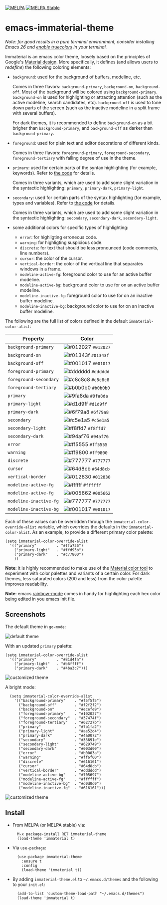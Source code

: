 [![MELPA](https://melpa.org/packages/immaterial-theme-badge.svg)](https://melpa.org/#/immaterial-theme)
[![MELPA Stable](https://stable.melpa.org/packages/immaterial-theme-badge.svg)](https://stable.melpa.org/#/immaterial-theme)


# emacs-immaterial-theme

*Note: for good results in a pure terminal environment, consider installing
Emacs 26 and [enable
truecolors](https://github.com/syl20bnr/spacemacs/wiki/Terminal) in your
terminal.*

Immaterial is an emacs color theme, loosely based on the principles of Google's
[Material
design](https://material.io/design/color/the-color-system.html#color-theme-creation). More
specifically, it defines (and allows users to _redefine_) the following coloring
elements:

- `background`: used for the background of buffers, modeline, etc.

  Comes in three flavors: `background-primary`, `background-on`,
  `background-off`. Most of the background will be colored using
  `background-primary`. `background-on` is used for highlighting or attracting
  attention (such as the active modeline, search candidates,
  etc). `background-off` is used to tone down parts of the screen (such as the
  inactive modeline in a split frame with several buffers).

  For dark themes, it is recommended to define `background-on` as a bit brigher
  than `background-primary`, and `background-off` as darker than
  `background-primary`.

- `foreground`: used for plain text and editor decorations of different kinds.

  Comes in three flavors: `foreground-primary`, `foreground-secondary`,
  `foreground-tertiary` with falling degree of use in the theme.

- `primary`: used for certain parts of the syntax highlighting (for example,
  keywords). Refer to [the code](immaterial-theme.el) for details.

  Comes in three variants, which are used to add some slight variation in the
  syntactic highlighting: `primary`, `primary-dark`, `primary-light`.

- `secondary`: used for certain parts of the syntax highlighting (for example,
  types and variables). Refer to [the code](immaterial-theme.el) for details.

  Comes in three variants, which are used to add some slight variation in the
  syntactic highlighting: `secondary`, `secondary-dark`, `secondary-light`.

- some additional colors for specific types of highlighting:

    - `error`: for highligting erroneous code.
    - `warning`: for highligting suspicious code.
    - `discrete`: for text that should be less pronounced (code comments, line
      numbers).
    - `cursor`: the color of the cursor.
    - `vertical-border`: the color of the vertical line that separates windows
      in a frame.
    - `modeline-active-fg`: foreground color to use for an active buffer
      modeline.
    - `modeline-active-bg`: background color to use for on an active buffer
      modeline.
    - `modeline-inactive-fg`: foreground color to use for on an inactive buffer
      modeline.
    - `modeline-inactive-bg`: background color to use for on an inactive buffer
      modeline.

The following are the full list of colors defined in the default
`immaterial-color-alist`:


 | Property               | Color                                                              |
 | --------               | -----                                                              |
 | `background-primary`   | ![#012027](https://placehold.it/15/012027/000000?text=+) `#012027` |
 | `background-on`        | ![#01343f](https://placehold.it/15/01343f/000000?text=+) `#01343f` |
 | `background-off`       | ![#001017](https://placehold.it/15/001017/000000?text=+) `#001017` |
 | `foreground-primary`   | ![#dddddd](https://placehold.it/15/dddddd/000000?text=+) `#dddddd` |
 | `foreground-secondary` | ![#c8c8c8](https://placehold.it/15/c8c8c8/000000?text=+) `#c8c8c8` |
 | `foreground-tertiary`  | ![#b0b0b0](https://placehold.it/15/b0b0b0/000000?text=+) `#b0b0b0` |
 | `primary`              | ![#9fa8da](https://placehold.it/15/9fa8da/000000?text=+) `#9fa8da` |
 | `primary-light`        | ![#d1d9ff](https://placehold.it/15/d1d9ff/000000?text=+) `#d1d9ff` |
 | `primary-dark`         | ![#6f79a8](https://placehold.it/15/6f79a8/000000?text=+) `#6f79a8` |
 | `secondary`            | ![#c5e1a5](https://placehold.it/15/c5e1a5/000000?text=+) `#c5e1a5` |
 | `secondary-light`      | ![#f8ffd7](https://placehold.it/15/f8ffd7/000000?text=+) `#f8ffd7` |
 | `secondary-dark`       | ![#94af76](https://placehold.it/15/94af76/000000?text=+) `#94af76` |
 | `error`                | ![#ff5555](https://placehold.it/15/ff5555/000000?text=+) `#ff5555` |
 | `warning`              | ![#ff9800](https://placehold.it/15/ff9800/000000?text=+) `#ff9800` |
 | `discrete`             | ![#777777](https://placehold.it/15/777777/000000?text=+) `#777777` |
 | `cursor`               | ![#64d8cb](https://placehold.it/15/64d8cb/000000?text=+) `#64d8cb` |
 | `vertical-border`      | ![#012830](https://placehold.it/15/012830/000000?text=+) `#012830` |
 | `modeline-active-fg`   | ![#ffffff](https://placehold.it/15/ffffff/000000?text=+) `#ffffff` |
 | `modeline-active-fg`   | ![#005662](https://placehold.it/15/005662/000000?text=+) `#005662` |
 | `modeline-inactive-fg` | ![#777777](https://placehold.it/15/777777/000000?text=+) `#777777` |
 | `modeline-inactive-bg` | ![#001017](https://placehold.it/15/001017/000000?text=+) `#001017` |

Each of these values can be overridden through the
`immaterial-color-override-alist` variable, which overrides the defaults in the
`immaterial-color-alist`. As an example, to provide a different primary color
palette:

    (setq immaterial-color-override-alist
      '(("primary"         . "#ffa726")
        ("primary-light"   . "#ffd95b")
        ("primary-dark"    . "#c77800")
        ))

**Note**: it is highly recommended to make use of the [Material color
tool](https://material.io/tools/color) to experiment with color palettes and
variants of a certain color. For dark themes, less saturated colors (200 and
less) from the color palette improves readability.

**Note**: emacs [rainbow-mode](https://elpa.gnu.org/packages/rainbow-mode.html)
comes in handy for highlighting each hex color being edited in you emacs init
file.



## Screenshots

The default theme in `go-mode`:

![default theme](screenshots/default-gomode.png)

With an updated `primary` palette:

    (setq immaterial-color-override-alist
      '(("primary"         . "#81d4fa")
        ("primary-light"   . "#b6ffff")
        ("primary-dark"    . "#4ba3c7")))

![customized theme](screenshots/different-primary-gomode.png)

A bright mode:

      (setq immaterial-color-override-alist
        '(("background-primary"    . "#f5f5f5")
          ("background-off"        . "#f2f2f2")
          ("background-on"         . "#ecefe9")
          ("foreground-primary"    . "#102027")
          ("foreground-secondary"  . "#37474f")
          ("foreground-tertiary"   . "#62727b")
          ("primary"               . "#7b1fa2")
          ("primary-light"         . "#ae52d4")
          ("primary-dark"          . "#4a0072")
          ("secondary"             . "#33691e")
          ("secondary-light"       . "#629749")
          ("secondary-dark"        . "#003d00")
          ("error"                 . "#b0003a")
          ("warning"               . "#ff6f00")
          ("discrete"              . "#616161")
          ("cursor"                . "#64d8cb")
          ("vertical-border"       . "#dddddd")
          ("modeline-active-bg"    . "#705697")
          ("modeline-active-fg"    . "#ffffff")
          ("modeline-inactive-bg"  . "#d0d0d0")
          ("modeline-inactive-fg"  . "#616161")))

![customized theme](screenshots/bright-customization.png)

## Install

- From MELPA (or MELPA stable) via:

        M-x package-install RET immaterial-theme
        (load-theme 'immaterial t)

- Via `use-package`:

        (use-package immaterial-theme
          :ensure t
          :config
          (load-theme 'immaterial t))

- By adding `immaterial-theme.el` to `~/.emacs.d/themes` and the following to
  your `init.el`:

        (add-to-list 'custom-theme-load-path "~/.emacs.d/themes")
        (load-theme 'immaterial t)
